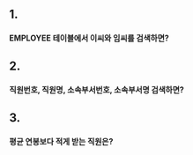 ## 1.
#### EMPLOYEE 테이블에서 이씨와 임씨를 검색하면?

## 2.
#### 직원번호, 직원명, 소속부서번호, 소속부서명 검색하면?

## 3.
#### 평균 연봉보다 적게 받는 직원은?
